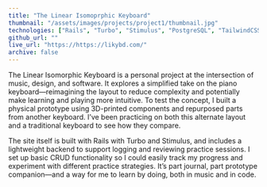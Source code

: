 ```yaml
---
title: "The Linear Isomoprphic Keyboard"
thumbnail: "/assets/images/projects/project1/thumbnail.jpg"
technologies: ["Rails", "Turbo", "Stimulus", "PostgreSQL", "TailwindCSS"]
github_url: ""
live_url: "https://https://likybd.com/"
archive: false
---
```


The Linear Isomorphic Keyboard is a personal project at the intersection of music, design, and software. It explores a simplified take on the piano keyboard—reimagining the layout to reduce complexity and potentially make learning and playing more intuitive. To test the concept, I built a physical prototype using 3D-printed components and repurposed parts from another keyboard. I’ve been practicing on both this alternate layout and a traditional keyboard to see how they compare.

The site itself is built with Rails with Turbo and Stimulus, and includes a lightweight backend to support logging and reviewing practice sessions. I set up basic CRUD functionality so I could easily track my progress and experiment with different practice strategies. It’s part journal, part prototype companion—and a way for me to learn by doing, both in music and in code.

